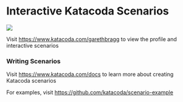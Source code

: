 # Interactive Katacoda Scenarios

[![](http://shields.katacoda.com/katacoda/garethbragg/count.svg)](https://www.katacoda.com/garethbragg "Get your profile on Katacoda.com")

Visit https://www.katacoda.com/garethbragg to view the profile and interactive scenarios

### Writing Scenarios
Visit https://www.katacoda.com/docs to learn more about creating Katacoda scenarios

For examples, visit https://github.com/katacoda/scenario-example
